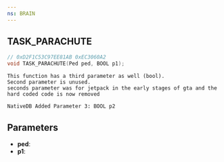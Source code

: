 ```yaml
---
ns: BRAIN
---
```

## TASK_PARACHUTE

```c
// 0xD2F1C53C97EE81AB 0xEC3060A2
void TASK_PARACHUTE(Ped ped, BOOL p1);
```

```
This function has a third parameter as well (bool).  
Second parameter is unused.  
seconds parameter was for jetpack in the early stages of gta and the hard coded code is now removed  
```

```
NativeDB Added Parameter 3: BOOL p2
```

## Parameters
* **ped**: 
* **p1**: 

